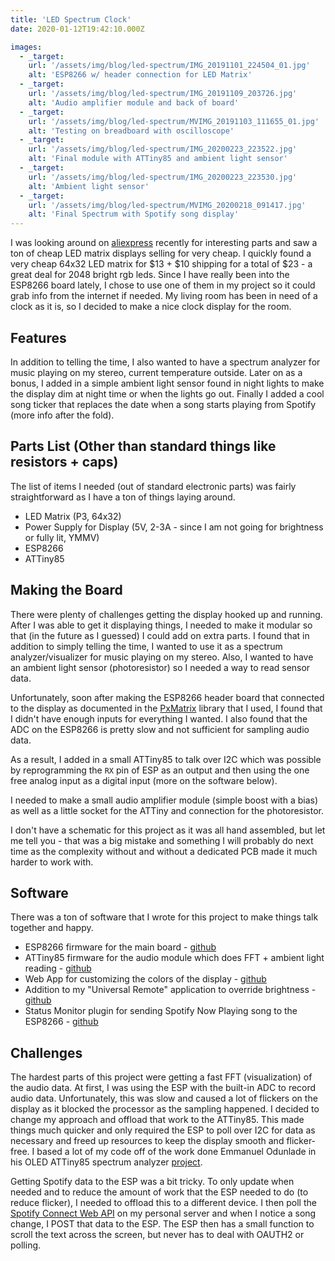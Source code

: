 ```yaml
---
title: 'LED Spectrum Clock'
date: 2020-01-12T19:42:10.000Z

images:
  - _target:
    url: '/assets/img/blog/led-spectrum/IMG_20191101_224504_01.jpg'
    alt: 'ESP8266 w/ header connection for LED Matrix'
  - _target:
    url: '/assets/img/blog/led-spectrum/IMG_20191109_203726.jpg'
    alt: 'Audio amplifier module and back of board'
  - _target:
    url: '/assets/img/blog/led-spectrum/MVIMG_20191103_111655_01.jpg'
    alt: 'Testing on breadboard with oscilloscope'
  - _target:
    url: '/assets/img/blog/led-spectrum/IMG_20200223_223522.jpg'
    alt: 'Final module with ATTiny85 and ambient light sensor'
  - _target:
    url: '/assets/img/blog/led-spectrum/IMG_20200223_223530.jpg'
    alt: 'Ambient light sensor'
  - _target:
    url: '/assets/img/blog/led-spectrum/MVIMG_20200218_091417.jpg'
    alt: 'Final Spectrum with Spotify song display'
---
```


I was looking around on [aliexpress](https://aliexpress.com/) recently for interesting parts and saw a ton of cheap LED matrix displays selling for very cheap. I quickly found a very cheap 64x32 LED matrix for $13 + $10 shipping for a total of \$23 - a great deal for 2048 bright rgb leds. Since I have really been into the ESP8266 board lately, I chose to use one of them in my project so it could grab info from the internet if needed. My living room has been in need of a clock as it is, so I decided to make a nice clock display for the room.

## Features

In addition to telling the time, I also wanted to have a spectrum analyzer for music playing on my stereo, current temperature outside. Later on as a bonus, I added in a simple ambient light sensor found in night lights to make the display dim at night time or when the lights go out. Finally I added a cool song ticker that replaces the date when a song starts playing from Spotify (more info after the fold).

## Parts List (Other than standard things like resistors + caps)

The list of items I needed (out of standard electronic parts) was fairly straightforward as I have a ton of things laying around.

- LED Matrix (P3, 64x32)
- Power Supply for Display (5V, 2-3A - since I am not going for brightness or fully lit, YMMV)
- ESP8266
- ATTiny85

## Making the Board

There were plenty of challenges getting the display hooked up and running. After I was able to get it displaying things, I needed to make it modular so that (in the future as I guessed) I could add on extra parts. I found that in addition to simply telling the time, I wanted to use it as a spectrum analyzer/visualizer for music playing on my stereo. Also, I wanted to have an ambient light sensor (photoresistor) so I needed a way to read sensor data.

Unfortunately, soon after making the ESP8266 header board that connected to the display as documented in the [PxMatrix](https://github.com/2dom/PxMatrix) library that I used, I found that I didn't have enough inputs for everything I wanted. I also found that the ADC on the ESP8266 is pretty slow and not sufficient for sampling audio data.

As a result, I added in a small ATTiny85 to talk over I2C which was possible by reprogramming the `RX` pin of ESP as an output and then using the one free analog input as a digital input (more on the software below).

I needed to make a small audio amplifier module (simple boost with a bias) as well as a little socket for the ATTiny and connection for the photoresistor.

I don't have a schematic for this project as it was all hand assembled, but let me tell you - that was a big mistake and something I will probably do next time as the complexity without and without a dedicated PCB made it much harder to work with.

## Software

There was a ton of software that I wrote for this project to make things talk together and happy.

- ESP8266 firmware for the main board - [github](https://github.com/amcolash/ESP8266/tree/master/led_spectrum)
- ATTiny85 firmware for the audio module which does FFT + ambient light reading - [github](https://github.com/amcolash/ATTiny85/tree/master/fft_i2c)
- Web App for customizing the colors of the display - [github](https://github.com/amcolash/led_spectrum_remote)
- Addition to my "Universal Remote" application to override brightness - [github](https://github.com/amcolash/UniversalRemote)
- Status Monitor plugin for sending Spotify Now Playing song to the ESP8266 - [github](https://github.com/amcolash/status-scripts)

## Challenges

The hardest parts of this project were getting a fast FFT (visualization) of the audio data. At first, I was using the ESP with the built-in ADC to record audio data. Unfortunately, this was slow and caused a lot of flickers on the display as it blocked the processor as the sampling happened. I decided to change my approach and offload that work to the ATTiny85. This made things much quicker and only required the ESP to poll over I2C for data as necessary and freed up resources to keep the display smooth and flicker-free. I based a lot of my code off of the work done Emmanuel Odunlade in his OLED ATTiny85 spectrum analyzer [project](https://www.electronics-lab.com/project/32-band-audio-spectrum-analyzer-using-oled-display-and-attiny85/).

Getting Spotify data to the ESP was a bit tricky. To only update when needed and to reduce the amount of work that the ESP needed to do (to reduce flicker), I needed to offload this to a different device. I then poll the [Spotify Connect Web API](https://developer.spotify.com/documentation/web-api/guides/using-connect-web-api/) on my personal server and when I notice a song change, I POST that data to the ESP. The ESP then has a small function to scroll the text across the screen, but never has to deal with OAUTH2 or polling.
